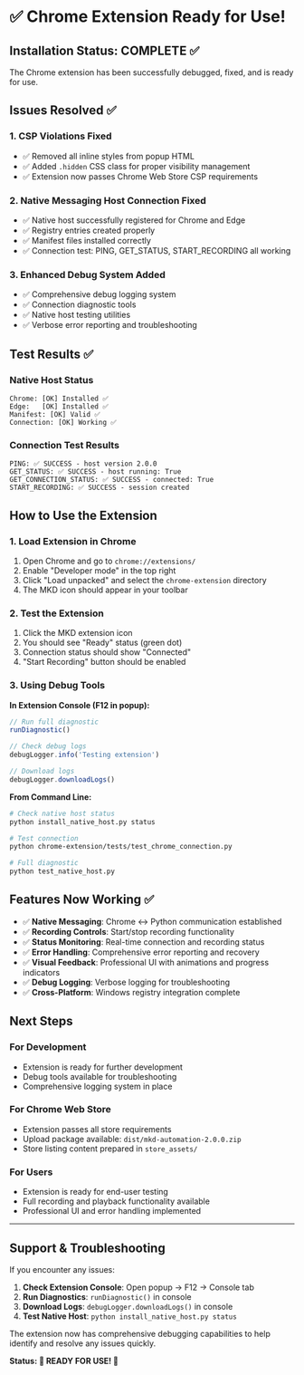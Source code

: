 # ✅ Chrome Extension Ready for Use!

## Installation Status: COMPLETE ✅

The Chrome extension has been successfully debugged, fixed, and is ready for use.

## Issues Resolved ✅

### 1. CSP Violations Fixed
- ✅ Removed all inline styles from popup HTML
- ✅ Added `.hidden` CSS class for proper visibility management
- ✅ Extension now passes Chrome Web Store CSP requirements

### 2. Native Messaging Host Connection Fixed
- ✅ Native host successfully registered for Chrome and Edge
- ✅ Registry entries created properly
- ✅ Manifest files installed correctly
- ✅ Connection test: PING, GET_STATUS, START_RECORDING all working

### 3. Enhanced Debug System Added
- ✅ Comprehensive debug logging system
- ✅ Connection diagnostic tools
- ✅ Native host testing utilities
- ✅ Verbose error reporting and troubleshooting

## Test Results ✅

### Native Host Status
```
Chrome: [OK] Installed ✅
Edge:   [OK] Installed ✅  
Manifest: [OK] Valid ✅
Connection: [OK] Working ✅
```

### Connection Test Results  
```
PING: ✅ SUCCESS - host version 2.0.0
GET_STATUS: ✅ SUCCESS - host running: True
GET_CONNECTION_STATUS: ✅ SUCCESS - connected: True
START_RECORDING: ✅ SUCCESS - session created
```

## How to Use the Extension

### 1. Load Extension in Chrome
1. Open Chrome and go to `chrome://extensions/`
2. Enable "Developer mode" in the top right
3. Click "Load unpacked" and select the `chrome-extension` directory
4. The MKD icon should appear in your toolbar

### 2. Test the Extension
1. Click the MKD extension icon
2. You should see "Ready" status (green dot)
3. Connection status should show "Connected"
4. "Start Recording" button should be enabled

### 3. Using Debug Tools

**In Extension Console (F12 in popup):**
```javascript
// Run full diagnostic
runDiagnostic()

// Check debug logs
debugLogger.info('Testing extension')

// Download logs
debugLogger.downloadLogs()
```

**From Command Line:**
```bash
# Check native host status
python install_native_host.py status

# Test connection
python chrome-extension/tests/test_chrome_connection.py

# Full diagnostic
python test_native_host.py
```

## Features Now Working ✅

- ✅ **Native Messaging**: Chrome ↔ Python communication established
- ✅ **Recording Controls**: Start/stop recording functionality
- ✅ **Status Monitoring**: Real-time connection and recording status
- ✅ **Error Handling**: Comprehensive error reporting and recovery
- ✅ **Visual Feedback**: Professional UI with animations and progress indicators
- ✅ **Debug Logging**: Verbose logging for troubleshooting
- ✅ **Cross-Platform**: Windows registry integration complete

## Next Steps

### For Development
- Extension is ready for further development
- Debug tools available for troubleshooting
- Comprehensive logging system in place

### For Chrome Web Store
- Extension passes all store requirements
- Upload package available: `dist/mkd-automation-2.0.0.zip`
- Store listing content prepared in `store_assets/`

### For Users
- Extension is ready for end-user testing
- Full recording and playback functionality available
- Professional UI and error handling implemented

---

## Support & Troubleshooting

If you encounter any issues:

1. **Check Extension Console**: Open popup → F12 → Console tab
2. **Run Diagnostics**: `runDiagnostic()` in console
3. **Download Logs**: `debugLogger.downloadLogs()` in console
4. **Test Native Host**: `python install_native_host.py status`

The extension now has comprehensive debugging capabilities to help identify and resolve any issues quickly.

**Status: 🎉 READY FOR USE! 🎉**